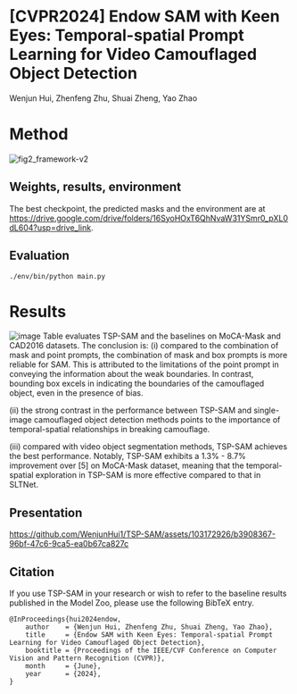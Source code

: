 # [CVPR2024] Endow SAM with Keen Eyes: Temporal-spatial Prompt Learning for Video Camouflaged Object Detection

Wenjun Hui, Zhenfeng Zhu, Shuai Zheng, Yao Zhao

# Method

![fig2_framework-v2](https://github.com/WenjunHui1/TSP-SAM/assets/103172926/13409a82-dfac-4855-b133-074a02e64b9a)

## Weights, results, environment

The best checkpoint, the predicted masks and the environment are at https://drive.google.com/drive/folders/16SyoHOxT6QhNvaW31YSmr0_pXL0dL604?usp=drive_link.

## Evaluation

```shell
./env/bin/python main.py
```

# Results
![image](https://github.com/WenjunHui1/TSP-SAM/assets/103172926/340bd300-8a79-452b-8c31-568a25f64a36)
Table evaluates TSP-SAM and the baselines on MoCA-Mask and CAD2016 datasets. The conclusion is:
(i) compared to the combination of mask and point prompts, the combination of mask and box prompts is more reliable for SAM. This is attributed to the limitations of the point prompt in conveying the information about the weak boundaries. In contrast, bounding box excels in indicating the boundaries of the camouflaged object, even in the presence of bias. 

(ii) the strong contrast in the performance between TSP-SAM and single-image camouflaged object detection methods points to the importance of temporal-spatial relationships in breaking camouflage. 

(iii) compared with video object segmentation methods, TSP-SAM achieves the best performance. Notably, TSP-SAM exhibits a 1.3% - 8.7% improvement over [5] on MoCA-Mask dataset, meaning that the temporal-spatial exploration in TSP-SAM is more effective compared to that in SLTNet.

## Presentation
https://github.com/WenjunHui1/TSP-SAM/assets/103172926/b3908367-96bf-47c6-9ca5-ea0b67ca827c

## Citation 

If you use TSP-SAM in your research or wish to refer to the baseline results published in the Model Zoo, please use the following BibTeX entry.

```
@InProceedings{hui2024endow,
    author    = {Wenjun Hui, Zhenfeng Zhu, Shuai Zheng, Yao Zhao},
    title     = {Endow SAM with Keen Eyes: Temporal-spatial Prompt Learning for Video Camouflaged Object Detection},
    booktitle = {Proceedings of the IEEE/CVF Conference on Computer Vision and Pattern Recognition (CVPR)},
    month     = {June},
    year      = {2024},
}
```

